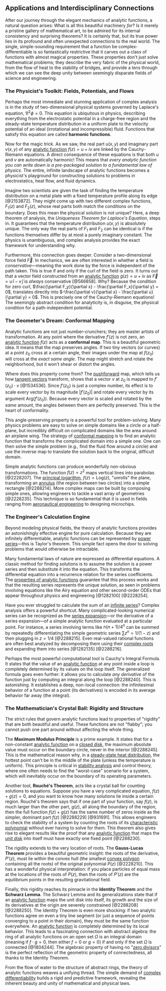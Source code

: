 ## Applications and Interdisciplinary Connections

After our journey through the elegant mechanics of analytic functions, a natural question arises: What is all this beautiful machinery *for*? Is it merely a pristine gallery of mathematical art, to be admired for its internal consistency and surprising theorems? It is certainly that, but its true power lies in its profound and often unexpected connections to the real world. The single, simple-sounding requirement that a function be complex-differentiable is so fantastically restrictive that it carves out a class of functions with almost magical properties. These properties don't just solve mathematical problems; they describe the very fabric of the physical world, from the flow of heat to the stability of bridges, and provide a lens through which we can see the deep unity between seemingly disparate fields of science and engineering.

### The Physicist's Toolkit: Fields, Potentials, and Flows

Perhaps the most immediate and stunning application of complex analysis is in the study of two-dimensional physical systems governed by Laplace's equation, $\nabla^2 \phi = 0$. This equation is ubiquitous in physics, describing everything from the electrostatic potential in a charge-free region and the steady-state temperature distribution in a uniform plate to the velocity potential of an ideal (irrotational and incompressible) fluid. Functions that satisfy this equation are called **harmonic functions**.

Now for the magic trick. As we saw, the real part $u(x, y)$ and imaginary part $v(x, y)$ of any [analytic function](@article_id:142965) $f(z) = u + iv$ are linked by the Cauchy-Riemann equations. A direct consequence of these equations is that both $u$ and $v$ are automatically harmonic! This means that *every analytic function you can write down is a pre-packaged solution to a fundamental law of physics*. The entire, infinite landscape of analytic functions becomes a physicist's playground for constructing solutions to problems in electrostatics, heat flow, and fluid dynamics.

Imagine two scientists are given the task of finding the temperature distribution on a metal plate with a fixed temperature profile along its edge [@2153872]. They might come up with two different complex functions, $F_1(z)$ and $F_2(z)$, whose real parts both match the conditions on the boundary. Does this mean the physical solution is not unique? Here, a deep theorem of analysis, the *Uniqueness Theorem for Laplace's Equation*, steps in. It guarantees that the temperature distribution $u(x,y)$ is absolutely unique. The only way the real parts of $F_1$ and $F_2$ can be identical is if the functions themselves differ by at most a purely imaginary constant. The physics is unambiguous, and complex analysis provides the exact framework for understanding why.

Furthermore, this connection goes deeper. Consider a two-dimensional force field $\vec{F}$. In mechanics, we are often interested in whether a field is *conservative*—meaning the work done by the force is independent of the path taken. This is true if and only if the curl of the field is zero. It turns out that a vector field constructed from an [analytic function](@article_id:142965) $g(z) = u+iv$ as $\vec{F} = u\,\hat{i} - v\,\hat{j}$ is *always* conservative [@566858]. Why? Because the condition for zero curl, $\frac{\partial F_y}{\partial x} - \frac{\partial F_x}{\partial y} = 0$, translates directly into $-\frac{\partial v}{\partial x} - \frac{\partial u}{\partial y} = 0$. This is precisely one of the Cauchy-Riemann equations! The seemingly abstract condition for analyticity is, in disguise, the physical condition for a path-independent potential.

### The Geometer's Dream: Conformal Mapping

Analytic functions are not just number-crunchers; they are master artists of transformation. At any point where the derivative $f'(z)$ is not zero, an [analytic function](@article_id:142965) $f(z)$ acts as a **conformal map**. This is a beautiful geometric idea. It means that the map preserves angles. If two tiny vectors (or curves) at a point $z_0$ cross at a certain angle, their images under the map at $f(z_0)$ will cross at the *exact same angle*. The map might stretch and rotate the neighborhood, but it won't shear or distort the angles.

Where does this property come from? The [pushforward](@article_id:158224) map, which tells us how [tangent vectors](@article_id:265000) transform, shows that a vector $v$ at $z_0$ is mapped to $f'(z_0) \cdot v$ [@1534536]. Since $f'(z_0)$ is just a complex number, its effect is to scale every vector by its magnitude $|f'(z_0)|$ and rotate every vector by its argument $\text{Arg}(f'(z_0))$. Because every vector is scaled and rotated by the *same* amount, the angles between them are perfectly preserved. This is the heart of conformality.

This angle-preserving property is a powerful tool for problem-solving. Many physics problems are easy to solve on simple domains like a circle or a half-plane, but incredibly difficult on complicated domains like the area around an airplane wing. The strategy of [conformal mapping](@article_id:143533) is to find an analytic function that transforms the complicated domain into a simple one. One can then solve the simple problem (e.g., find the fluid flow around a circle) and use the inverse map to translate the solution back to the original, difficult domain.

Simple analytic functions can produce wonderfully non-obvious transformations. The function $f(z) = z^2$ maps vertical lines into parabolas [@2228207]. The [principal logarithm](@article_id:195475), $f(z) = \text{Log}(z)$, "unrolls" the plane, transforming an [annulus](@article_id:163184) (the region between two circles) into a simple rectangle [@2288214]. More complex maps can be built by composing simple ones, allowing engineers to tackle a vast array of geometries [@2228235]. This technique is so fundamental that it is used in fields ranging from [aeronautical engineering](@article_id:193451) to designing microchips.

### The Engineer's Calculation Engine

Beyond modeling physical fields, the theory of analytic functions provides an astonishingly effective engine for pure calculation. Because they are infinitely differentiable, analytic functions can be represented by [power series](@article_id:146342)—this is Taylor's theorem. This simple fact opens the door to solving problems that would otherwise be intractable.

Many fundamental laws of nature are expressed as differential equations. A classic method for finding solutions is to assume the solution is a power series and then substitute it into the equation. This transforms the differential equation into a recurrence relation for the series coefficients. The [properties of analytic functions](@article_id:201505) guarantee that this process works and that the resulting series represents the unique solution, as seen in problems involving equations like the Airy equation and other second-order ODEs that appear throughout physics and engineering [@1282100] [@2228254].

Have you ever struggled to calculate the sum of an [infinite series](@article_id:142872)? Complex analysis offers a powerful shortcut. Many complicated-looking numerical series can be recognized as the [series expansion](@article_id:142384)—or the derivative of a series expansion—of a simple analytic function evaluated at a particular point. For instance, a series involving terms like $n(n+1)/4^n$ can be summed by repeatedly differentiating the simple geometric series $\sum z^n = 1/(1-z)$ and then plugging in $z=1/4$ [@2288215]. Even real-valued rational functions are often best analyzed by decomposing them using their [complex roots](@article_id:172447) and expanding them into series [@1282135] [@2288216].

Perhaps the most powerful computational tool is Cauchy's Integral Formula. It states that the value of an [analytic function](@article_id:142965) at any point inside a loop is completely determined by its values on the loop itself. The generalized formula goes even further: it allows you to calculate *any derivative* of the function just by computing an integral along the loop [@2288240]. This is astonishing. It establishes a deep, non-local connection: the infinitesimal behavior of a function at a point (its derivatives) is encoded in its average behavior far away (the integral).

### The Mathematician's Crystal Ball: Rigidity and Structure

The strict rules that govern analytic functions lead to properties of "rigidity" that are both beautiful and useful. These functions are not "flabby"; you cannot push one part around without affecting the whole thing.

The **Maximum Modulus Principle** is a prime example. It states that for a non-constant [analytic function](@article_id:142965) on a [closed disk](@article_id:147909), the maximum absolute value must occur on the boundary circle, never in the interior [@2288245]. This is the mathematical reason why, in a [steady-state heat distribution](@article_id:167310), the hottest point can't be in the middle of the plate (unless the temperature is uniform). This principle is critical in [stability analysis](@article_id:143583) and control theory, where one often needs to find the "worst-case" scenario for a system, which will inevitably occur on the boundary of its operating parameters.

Another tool, **Rouché's Theorem**, acts like a crystal ball for counting solutions to equations. Suppose you have a very complicated equation, $f(z) + g(z) = 0$, and you want to know how many solutions lie inside a certain region. Rouché's theorem says that if one part of your function, say $f(z)$, is much larger than the other part, $g(z)$, all along the boundary of the region, then the full function $f(z)+g(z)$ has the same number of zeros inside as the simpler, dominant part $f(z)$ [@2288229] [@931691]. This allows engineers to check the stability of a system by counting the roots of its [characteristic polynomial](@article_id:150415) without ever having to solve for them. This theorem also gives rise to elegant results like the proof that any [analytic function](@article_id:142965) that maps the [unit disk](@article_id:171830) into itself must have exactly one fixed point [@2288230].

The rigidity extends to the very location of roots. The **Gauss-Lucas Theorem** provides a beautiful geometric insight: the roots of the derivative, $P'(z)$, must lie within the convex hull (the smallest [convex polygon](@article_id:164514) containing all the roots) of the original polynomial $P(z)$ [@2228210]. This has a wonderful physical interpretation: if you place particles of equal mass at the locations of the roots of $P(z)$, then the roots of $P'(z)$ are the equilibrium points in the resulting gravitational field.

Finally, this rigidity reaches its pinnacle in the **Identity Theorem** and the **Schwarz Lemma**. The Schwarz Lemma and its generalizations state that if an [analytic function](@article_id:142965) maps the unit disk into itself, its growth and the size of its derivatives at the origin are severely constrained [@2288208] [@2288250]. The Identity Theorem is even more shocking: if two analytic functions agree on even a tiny line segment (or just a sequence of points converging to a point in their domain), they must be the same function everywhere. An [analytic function](@article_id:142965) is completely determined by its local behavior. This leads to a fascinating connection with abstract algebra: the ring of all analytic functions on an open set $\Omega$ is an integral domain (meaning if $f \cdot g = 0$, then either $f=0$ or $g=0$) if and only if the set $\Omega$ is connected [@1804244]. The algebraic property of having no "[zero divisors](@article_id:144772)" is the perfect reflection of the geometric property of connectedness, all thanks to the Identity Theorem.

From the flow of water to the structure of abstract rings, the theory of analytic functions weaves a unifying thread. The simple demand of [complex differentiability](@article_id:139749) builds a rigid and predictive framework, revealing the inherent beauty and unity of mathematical and physical laws.